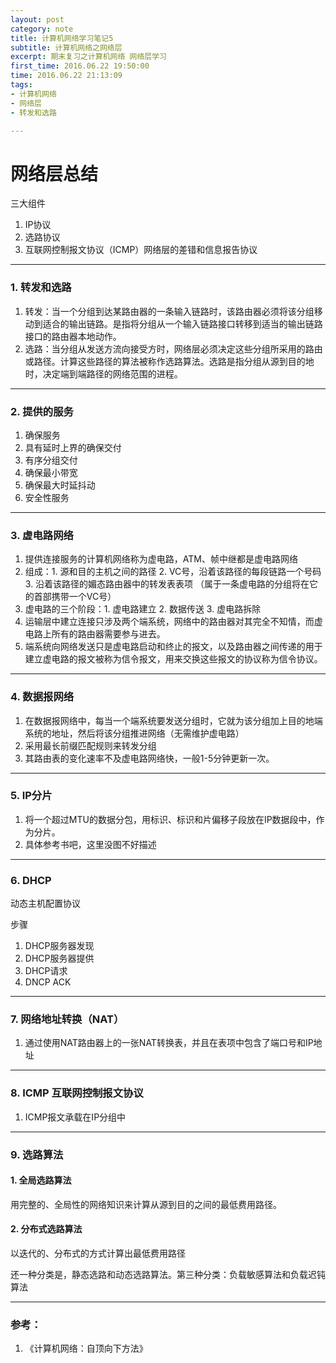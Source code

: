 ```yaml
---
layout: post
category: note
title: 计算机网络学习笔记5
subtitle: 计算机网络之网络层
excerpt: 期末复习之计算机网络 网络层学习
first_time: 2016.06.22 19:50:00
time: 2016.06.22 21:13:09
tags:
- 计算机网络
- 网络层
- 转发和选路

---
```


# 网络层总结
三大组件

1. IP协议
2. 选路协议
3. 互联网控制报文协议（ICMP）网络层的差错和信息报告协议

----
### 1. 转发和选路
1. 转发：当一个分组到达某路由器的一条输入链路时，该路由器必须将该分组移动到适合的输出链路。是指将分组从一个输入链路接口转移到适当的输出链路接口的路由器本地动作。
2. 选路：当分组从发送方流向接受方时，网络层必须决定这些分组所采用的路由或路径。计算这些路径的算法被称作选路算法。选路是指分组从源到目的地时，决定端到端路径的网络范围的进程。

----
### 2. 提供的服务
1. 确保服务
2. 具有延时上界的确保交付
3. 有序分组交付
4. 确保最小带宽
5. 确保最大时延抖动
6. 安全性服务

----
### 3. 虚电路网络
1. 提供连接服务的计算机网络称为虚电路，ATM、帧中继都是虚电路网络
2. 组成：1. 源和目的主机之间的路径 2. VC号，沿着该路径的每段链路一个号码 3. 沿着该路径的媚态路由器中的转发表表项 （属于一条虚电路的分组将在它的首部携带一个VC号）
3. 虚电路的三个阶段：1. 虚电路建立 2. 数据传送 3. 虚电路拆除
4. 运输层中建立连接只涉及两个端系统，网络中的路由器对其完全不知情，而虚电路上所有的路由器需要参与进去。
5. 端系统向网络发送只是虚电路启动和终止的报文，以及路由器之间传递的用于建立虚电路的报文被称为信令报文，用来交换这些报文的协议称为信令协议。

----
### 4. 数据报网络
1. 在数据报网络中，每当一个端系统要发送分组时，它就为该分组加上目的地端系统的地址，然后将该分组推进网络（无需维护虚电路）
2. 采用最长前缀匹配规则来转发分组
3. 其路由表的变化速率不及虚电路网络快，一般1-5分钟更新一次。


----
### 5. IP分片
1. 将一个超过MTU的数据分包，用标识、标识和片偏移子段放在IP数据段中，作为分片。
2. 具体参考书吧，这里没图不好描述


-----
### 6. DHCP
动态主机配置协议

步骤

1. DHCP服务器发现
2. DHCP服务器提供
3. DHCP请求
4. DNCP ACK


-----
### 7. 网络地址转换（NAT）
1. 通过使用NAT路由器上的一张NAT转换表，并且在表项中包含了端口号和IP地址


-----
### 8. ICMP 互联网控制报文协议
1. ICMP报文承载在IP分组中

----
### 9. 选路算法
#### 1. 全局选路算法
用完整的、全局性的网络知识来计算从源到目的之间的最低费用路径。
#### 2. 分布式选路算法
以迭代的、分布式的方式计算出最低费用路径

还一种分类是，静态选路和动态选路算法。第三种分类：负载敏感算法和负载迟钝算法 














--- 
###  参考：
1. 《计算机网络：自顶向下方法》 
